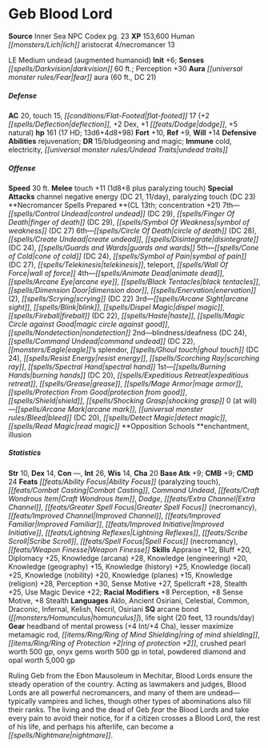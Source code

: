 ﻿---
cssclass: [monsters]
title1: Geb Blood Lord
title2: Geb Blood Lord
CR: 18
sources:
- name: Inner Sea NPC Codex
  page: 23
  link: http://paizo.com/products/btpy92lj?Pathfinder-Campaign-Setting-Inner-Sea-NPC-Codex
XP: 153600
race: Human
classes:
- lich aristocrat 4
- necromancer 13
alignment: LE
size: Medium
type: undead
subtypes:
- augmented humanoid
initiative:
  bonus: 6
senses:
  darkvision: 60
auras:
- name: fear aura
  radius: 60
  DC: 21
AC:
  AC: 20
  touch: 15
  flat_footed: 17
  components:
    deflection: 2
    dex: 2
    dodge: 1
    natural: 5
HP:
  HP: 161
  long: 13d6+4d8+98
  HD: 17
saves:
  fort: 10
  ref: 9
  will: 14
defensive_abilities:
- rejuvenation
DR:
- amount: 15
  weakness: bludgeoning and magic
immunities:
- cold
- electricity
- undead traits
speeds:
  base: 30
attacks:
  melee:
  - - text: touch +11 (1d8+8 plus paralyzing touch)
      entries:
      - - damage: 1d8+8
        - effect: paralyzing touch
      attack: touch
      bonus:
      - 11
  special:
  - channel negative energy (DC 21, 11/day)
  - paralyzing touch (DC 23)
spells:
  entries:
  - name: control undead
    source: Necromancer
    level: 7
    DC: 29
  - name: finger of death
    source: Necromancer
    level: 7
    DC: 29
  - name: symbol of weakness
    source: Necromancer
    level: 7
    DC: 27
  - name: circle of death
    source: Necromancer
    level: 6
    DC: 28
  - name: create undead
    source: Necromancer
    level: 6
  - name: disintegrate
    source: Necromancer
    level: 6
    DC: 24
  - name: guards and wards
    source: Necromancer
    level: 6
  - name: cone of cold
    source: Necromancer
    level: 5
    DC: 24
  - name: symbol of pain
    source: Necromancer
    level: 5
    DC: 27
  - name: telekinesis
    source: Necromancer
    level: 5
  - name: teleport
    source: Necromancer
    level: 5
  - name: wall of force
    source: Necromancer
    level: 5
  - name: animate dead
    source: Necromancer
    level: 4
  - name: arcane eye
    source: Necromancer
    level: 4
  - name: black tentacles
    source: Necromancer
    level: 4
  - name: dimension door
    source: Necromancer
    level: 4
  - name: enervation
    source: Necromancer
    level: 4
    count: 2
  - name: scrying
    source: Necromancer
    level: 4
    DC: 22
  - name: arcane sight
    source: Necromancer
    level: 3
  - name: blink
    source: Necromancer
    level: 3
  - name: dispel magic
    source: Necromancer
    level: 3
  - name: fireball
    source: Necromancer
    level: 3
    DC: 22
  - name: haste
    source: Necromancer
    level: 3
  - name: magic circle against good
    source: Necromancer
    level: 3
  - name: nondetection
    source: Necromancer
    level: 3
  - name: blindness/deafness
    source: Necromancer
    level: 2
    DC: 24
  - name: command undead
    source: Necromancer
    level: 2
    DC: 22
  - name: eagle's splendor
    source: Necromancer
    level: 2
  - name: ghoul touch
    source: Necromancer
    level: 2
    DC: 24
  - name: resist energy
    source: Necromancer
    level: 2
  - name: scorching ray
    source: Necromancer
    level: 2
  - name: spectral hand
    source: Necromancer
    level: 2
  - name: burning hands
    source: Necromancer
    level: 1
    DC: 20
  - name: expeditious retreat
    source: Necromancer
    level: 1
  - name: grease
    source: Necromancer
    level: 1
  - name: mage armor
    source: Necromancer
    level: 1
  - name: protection from good
    source: Necromancer
    level: 1
  - name: shield
    source: Necromancer
    level: 1
  - name: shocking grasp
    source: Necromancer
    level: 1
  - name: arcane mark
    source: Necromancer
    level: 0
  - name: bleed
    source: Necromancer
    level: 0
    DC: 20
  - name: detect magic
    source: Necromancer
    level: 0
  - name: read magic
    source: Necromancer
    level: 0
  sources:
  - name: Necromancer
    type: prepared
    CL: 13
    concentration: 21
    slots:
      0: at-will
    opposition_schools:
    - enchantment
    - illusion
ability_scores:
  STR: 10
  DEX: 14
  CON:
  INT: 26
  WIS: 14
  CHA: 20
BAB: 9
CMB: 9
CMD: 24
feats:
- name: Ability Focus (paralyzing touch)
- name: Combat Casting
- name: Command Undead
- name: Craft Wondrous Item
- name: Dodge
- name: Extra Channel
- name: Greater Spell Focus (necromancy)
- name: Improved Channel
- name: Improved Familiar
- name: Improved Initiative
- name: Lightning Reflexes
- name: Scribe Scroll
- name: Spell Focus (necromancy)
- name: Weapon Finesse
skills:
  Appraise: 12
  Bluff: 20
  Diplomacy: 25
  Knowledge (arcana): 28
  Knowledge (engineering): 20
  Knowledge (geography): 15
  Knowledge (history): 25
  Knowledge (local): 25
  Knowledge (nobility): 20
  Knowledge (planes): 15
  Knowledge (religion): 28
  Perception: 30
  Sense Motive: 27
  Spellcraft: 28
  Stealth: 25
  Use Magic Device: 22
  _racial_mods:
    Perception:
      _: 8
    Sense Motive:
      _: 8
    Stealth:
      _: 8
languages:
- Aklo
- Ancient Osiriani
- Celestial
- Common
- Draconic
- Infernal
- Kelish
- Necril
- Osiriani
special_qualities:
- arcane bond (homunculus)
- life sight (20 feet, 13 rounds/day)
gear:
  gear:
  - headband of mental prowess (+4 Int/+4 Cha)
  - lesser maximize metamagic rod
  - ring of mind shielding
  - ring of protection +2
  - crushed pearl worth 500 gp
  - onyx gems worth 500 gp in total
  - powdered diamond and opal worth 5,000 gp
desc_long: Ruling Geb from the Ebon Mausoleum in Mechitar, Blood Lords ensure the
  steady operation of the country. Acting as lawmakers and judges, Blood Lords are
  all powerful necromancers, and many of them are undead- typically vampires and liches,
  though other types of abominations also fill their ranks. The living and the dead
  of Geb fear the Blood Lords and take every pain to avoid their notice, for if a
  citizen crosses a Blood Lord, the rest of his life, and perhaps his afterlife, can
  become a nightmare.

---

# Geb Blood Lord

**Source** Inner Sea NPC Codex pg. 23
**XP** 153,600
Human _[[monsters/Lich|lich]]_ aristocrat 4/necromancer 13

LE Medium undead (augmented humanoid)
**Init** +6; **Senses** _[[spells/Darkvision|darkvision]]_ 60 ft.; Perception +30
**Aura** _[[universal monster rules/Fear|fear]]_ aura (60 ft., DC 21)

##### Defense

**AC** 20, touch 15, _[[conditions/Flat-Footed|flat-footed]]_ 17 (+2 _[[spells/Deflection|deflection]]_, +2 Dex, +1 _[[feats/Dodge|dodge]]_, +5 natural)
**hp** 161 (17 HD; 13d6+4d8+98)
**Fort** +10, **Ref** +9, **Will** +14
**Defensive Abilities** rejuvenation; **DR** 15/bludgeoning and magic; **Immune** cold, electricity, _[[universal monster rules/Undead Traits|undead traits]]_

##### Offense
**Speed** 30 ft.
**Melee** touch +11 (1d8+8 plus paralyzing touch)
**Special Attacks** channel negative energy (DC 21, 11/day), paralyzing touch (DC 23)
**Necromancer Spells Prepared **(CL 13th; concentration +21)
7th—_[[spells/Control Undead|control undead]]_ (DC 29), _[[spells/Finger Of Death|finger of death]]_ (DC 29), _[[spells/Symbol Of Weakness|symbol of weakness]]_ (DC 27)
6th—_[[spells/Circle Of Death|circle of death]]_ (DC 28), _[[spells/Create Undead|create undead]]_, _[[spells/Disintegrate|disintegrate]]_ (DC 24), _[[spells/Guards and Wards|guards and wards]]_
5th—_[[spells/Cone of Cold|cone of cold]]_ (DC 24), _[[spells/Symbol of Pain|symbol of pain]]_ (DC 27), _[[spells/Telekinesis|telekinesis]]_, teleport, _[[spells/Wall Of Force|wall of force]]_
4th—_[[spells/Animate Dead|animate dead]]_, _[[spells/Arcane Eye|arcane eye]]_, _[[spells/Black Tentacles|black tentacles]]_, _[[spells/Dimension Door|dimension door]]_, _[[spells/Enervation|enervation]]_ (2), _[[spells/Scrying|scrying]]_ (DC 22)
3rd—_[[spells/Arcane Sight|arcane sight]]_, _[[spells/Blink|blink]]_, _[[spells/Dispel Magic|dispel magic]]_, _[[spells/Fireball|fireball]]_ (DC 22), _[[spells/Haste|haste]]_, _[[spells/Magic Circle against Good|magic circle against good]]_, _[[spells/Nondetection|nondetection]]_
2nd—blindness/deafness (DC 24), _[[spells/Command Undead|command undead]]_ (DC 22), _[[monsters/Eagle|eagle]]_’s splendor, _[[spells/Ghoul touch|ghoul touch]]_ (DC 24), _[[spells/Resist Energy|resist energy]]_, _[[spells/Scorching Ray|scorching ray]]_, _[[spells/Spectral Hand|spectral hand]]_
1st—_[[spells/Burning Hands|burning hands]]_ (DC 20), _[[spells/Expeditious Retreat|expeditious retreat]]_, _[[spells/Grease|grease]]_, _[[spells/Mage Armor|mage armor]]_, _[[spells/Protection From Good|protection from good]]_, _[[spells/Shield|shield]]_, _[[spells/Shocking Grasp|shocking grasp]]_
0 (at will)—_[[spells/Arcane Mark|arcane mark]]_, _[[universal monster rules/Bleed|bleed]]_ (DC 20), _[[spells/Detect Magic|detect magic]]_, _[[spells/Read Magic|read magic]]_
**Opposition Schools **enchantment, illusion

##### Statistics
**Str** 10, **Dex** 14, **Con** —, **Int** 26, **Wis** 14, **Cha** 20
**Base Atk** +9; **CMB** +9; **CMD** 24
**Feats** _[[feats/Ability Focus|Ability Focus]]_ (paralyzing touch), _[[feats/Combat Casting|Combat Casting]]_, _Command Undead_, _[[feats/Craft Wondrous Item|Craft Wondrous Item]]_, _Dodge_, _[[feats/Extra Channel|Extra Channel]]_, _[[feats/Greater Spell Focus|Greater Spell Focus]]_ (necromancy), _[[feats/Improved Channel|Improved Channel]]_, _[[feats/Improved Familiar|Improved Familiar]]_, _[[feats/Improved Initiative|Improved Initiative]]_, _[[feats/Lightning Reflexes|Lightning Reflexes]]_, _[[feats/Scribe Scroll|Scribe Scroll]]_, _[[feats/Spell Focus|Spell Focus]]_ (necromancy), _[[feats/Weapon Finesse|Weapon Finesse]]_
**Skills** Appraise +12, Bluff +20, Diplomacy +25, Knowledge (arcana) +28, Knowledge (engineering) +20, Knowledge (geography) +15, Knowledge (history) +25, Knowledge (local) +25, Knowledge (nobility) +20, Knowledge (planes) +15, Knowledge (religion) +28, Perception +30, Sense Motive +27, Spellcraft +28, Stealth +25, Use Magic Device +22; **Racial Modifiers** +8 Perception, +8 Sense Motive, +8 Stealth
**Languages** Aklo, Ancient Osiriani, Celestial, Common, Draconic, Infernal, Kelish, Necril, Osiriani
**SQ** arcane bond (_[[monsters/Homunculus|homunculus]]_), life sight (20 feet, 13 rounds/day)
**Gear** headband of mental prowess (+4 Int/+4 Cha), lesser maximize metamagic rod, _[[items/Ring/Ring of Mind Shielding|ring of mind shielding]]_, _[[items/Ring/Ring of Protection +2|ring of protection +2]]_, crushed pearl worth 500 gp, onyx gems worth 500 gp in total, powdered diamond and opal worth 5,000 gp

Ruling Geb from the Ebon Mausoleum in Mechitar, Blood Lords ensure the steady operation of the country. Acting as lawmakers and judges, Blood Lords are all powerful necromancers, and many of them are undead— typically vampires and liches, though other types of abominations also fill their ranks. The living and the dead of Geb _fear_ the Blood Lords and take every pain to avoid their notice, for if a citizen crosses a Blood Lord, the rest of his life, and perhaps his afterlife, can become a _[[spells/Nightmare|nightmare]]_.